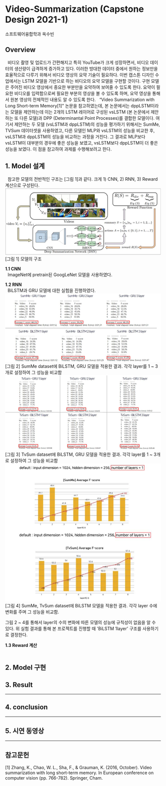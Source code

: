 # Video-Summarization (Capstone Design 2021-1)
소프트웨어융합학과 옥수빈

## Overview
&nbsp;&nbsp;비디오 촬영 및 업로드가 간편해지고 특히 YouTube가 크게 성장하면서, 비디오 데이터의 생산량이 급격하게 증가하고 있다. 이러한 방대한 데이터 중에서 원하는 정보만을 효율적으로 다루기 위해서 비디오 영상의 요약 기술이 필요하다. 이번 캡스톤 디자인 수업에서는 LSTM 모델을 기반으로 하는 비디오의 요약 모델을 구현할 것이다. 구현 모델은 주어진 비디오 영상에서 중요한 부분만을 요약하여 보여줄 수 있도록 한다. 요약이 필요한 비디오를 입력함으로써 필요한 부분의 영상을 볼 수 있도록 하며, 요약 영상을 통해서 원본 영상의 전체적인 내용도 알 수 있도록 한다. 
&nbsp;&nbsp;“Video Summarization with Long Short-term Memory[1]” 논문을 참고하였는데, 본 논문에서는 dppLSTM이라는 모델을 제안하는데 이는 2개의 LSTM 레이어로 구성된 vsLSTM (본 논문에서 제안하는 또 다른 모델)과 DPP (Determinantal Point Processes)를 결합한 모델이다. 여기서 제안하는 두 모델 (vsLSTM과 dppLSTM)의 성능을 평가하기 위해서는 SumMe, TVSum 데이터셋을 사용하였고, 다른 모델인 MLP와 vsLSTM의 성능을 비교한 후, vsLSTM과 dppLSTM의 성능을 비교하는 과정을 거친다. 그 결과로 MLP보다 vsLSTM이 대부분의 경우에 좋은 성능을 보였고, vsLSTM보다 dppLSTM이 더 좋은 성능을 보였다. 이 점을 참고하여 과제를 수행해보려고 한다.


## 1. Model 설계
&nbsp;&nbsp;참고한 모델의 전반적인 구조는 [그림 1]과 같다. 크게 1) CNN, 2) RNN, 3) Reward 계산으로 구성된다. <br/>
![model](./ReadMe/model.jpg)<br/>
[그림 1] 모델의 구조  

**1.1 CNN**<br/>
&nbsp;&nbsp;ImageNet에 pretrain된 GoogLeNet 모델을 사용하였다.

**1.2 RNN**<br/>
&nbsp;&nbsp;BiLSTM과 GRU 모델에 대한 실험을 진행하였다.<br/>
![summeTest](./ReadMe/summeTest.jpg)<br/>
[그림 2] SumMe dataset에 BiLSTM, GRU 모델을 적용한 결과. 각각 layer를 1 ~ 3개로 설정하여 그 성능을 비교함
![tvsumTest](./ReadMe/tvsumTest.jpg)<br/>
[그림 3] TvSum dataset에 BiLSTM, GRU 모델을 적용한 결과. 각각 layer를 1 ~ 3개로 설정하여 그 성능을 비교함
![layerTest](./ReadMe/layerTest.jpg)<br/>
[그림 4] SumMe, TvSum dataset에 BiLSTM 모델을 적용한 결과. 각각 layer 수에 변화를 주며 그 성능을 비교함.<br/>

그림 2 ~ 4를 통해서 layer의 수의 변화에 따른 모델의 성능에 규칙성이 없음을 알 수 있다. 위 실험 결과를 통해 본 프로젝트를 진행할 때 'BiLSTM 1layer' 구조를 사용하기로 결정한다.<br/>

**1.3 Reward 계산**<br/>
&nbsp;&nbsp;

## 2. Model 구현


## 3. Result
***

## 4. conclusion  
***

## 5. 시연 동영상
***

## 참고문헌
[1] Zhang, K., Chao, W. L., Sha, F., & Grauman, K. (2016, October). Video summarization with long short-term memory. In European conference on computer vision (pp. 766-782). Springer, Cham.
